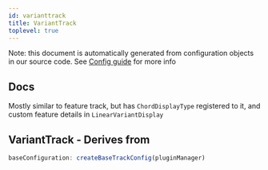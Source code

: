 ```yaml
---
id: varianttrack
title: VariantTrack
toplevel: true
---
```


Note: this document is automatically generated from configuration objects in
our source code. See [Config guide](/docs/config_guide) for more info

## Docs

Mostly similar to feature track, but has `ChordDisplayType` registered to it,
and custom feature details in `LinearVariantDisplay`

## VariantTrack - Derives from

```js
baseConfiguration: createBaseTrackConfig(pluginManager)
```
